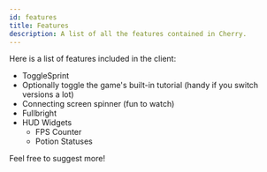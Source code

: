 ```yaml
---
id: features
title: Features
description: A list of all the features contained in Cherry.
---
```


Here is a list of features included in the client:

-   ToggleSprint
-   Optionally toggle the game's built-in tutorial (handy if you switch versions a lot)
-   Connecting screen spinner (fun to watch)
-   Fullbright
-   HUD Widgets
    -   FPS Counter
    -   Potion Statuses

Feel free to suggest more!
